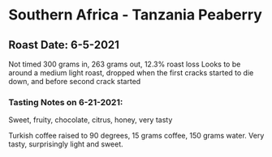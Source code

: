 # Southern Africa - Tanzania Peaberry

## Roast Date: 6-5-2021
Not timed
300 grams in, 263 grams out, 12.3% roast loss
Looks to be around a medium light roast, dropped when the first cracks started to die down, and before second crack started


### Tasting Notes on 6-21-2021:
Sweet, fruity, chocolate, citrus, honey, very tasty

Turkish coffee raised to 90 degrees, 15 grams coffee, 150 grams water. Very tasty, surprisingly light and sweet.
